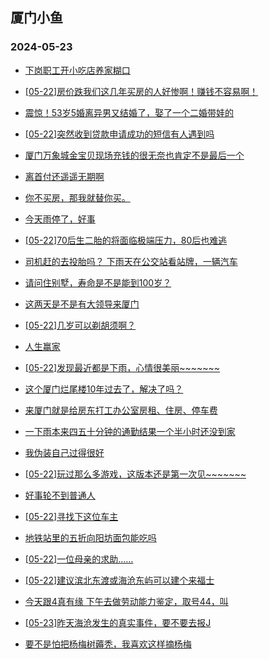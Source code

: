 ## 厦门小鱼 
### 2024-05-23

+ [下岗职工开小吃店养家糊口](http://bbs.xmfish.com/read-htm-tid-18194021.html)

+ [[05-22]房价跌我们这几年买房的人好惨啊！赚钱不容易啊！](http://bbs.xmfish.com/read-htm-tid-18194135.html)

+ [震惊！53岁5婚离异男又结婚了，娶了一个二婚带娃的](http://bbs.xmfish.com/read-htm-tid-18193943.html)

+ [[05-22]突然收到贷款申请成功的短信有人遇到吗](http://bbs.xmfish.com/read-htm-tid-18193955.html)

+ [厦门万象城金宝贝现场充钱的很无奈也肯定不是最后一个](http://bbs.xmfish.com/read-htm-tid-18193914.html)

+ [离首付还遥遥无期啊](http://bbs.xmfish.com/read-htm-tid-18194074.html)

+ [你不买房，那我就替你买。](http://bbs.xmfish.com/read-htm-tid-18194059.html)

+ [今天雨停了，好事](http://bbs.xmfish.com/read-htm-tid-18193920.html)

+ [[05-22]70后生二胎的将面临极端压力，80后也难逃](http://bbs.xmfish.com/read-htm-tid-18194070.html)

+ [司机赶的去投胎吗？
下雨天在公交站看站牌，一辆汽车](http://bbs.xmfish.com/read-htm-tid-18194157.html)

+ [请问住别墅，寿命是不是能到100岁？](http://bbs.xmfish.com/read-htm-tid-18194030.html)

+ [这两天是不是有大领导来厦门](http://bbs.xmfish.com/read-htm-tid-18194031.html)

+ [[05-22]几岁可以剃胡须啊？](http://bbs.xmfish.com/read-htm-tid-18194122.html)

+ [人生赢家](http://bbs.xmfish.com/read-htm-tid-18194087.html)

+ [[05-22]发现最近都是下雨，心情很美丽~~~~~~~](http://bbs.xmfish.com/read-htm-tid-18194046.html)

+ [这个厦门烂尾楼10年过去了，解决了吗？](http://bbs.xmfish.com/read-htm-tid-18194268.html)

+ [来厦门就是给房东打工办公室房租、住房、停车费](http://bbs.xmfish.com/read-htm-tid-18194243.html)

+ [一下雨本来四五十分钟的通勤结果一个半小时还没到家](http://bbs.xmfish.com/read-htm-tid-18194265.html)

+ [我伪装自己过得很好](http://bbs.xmfish.com/read-htm-tid-18194283.html)

+ [[05-22]玩过那么多游戏，这版本还是第一次见~~~~~~~](http://bbs.xmfish.com/read-htm-tid-18194148.html)

+ [好事轮不到普通人](http://bbs.xmfish.com/read-htm-tid-18194112.html)

+ [[05-22]寻找下这位车主](http://bbs.xmfish.com/read-htm-tid-18194296.html)

+ [地铁站里的五折向阳坊面包能吃吗](http://bbs.xmfish.com/read-htm-tid-18194384.html)

+ [[05-22]一位母亲的求助……](http://bbs.xmfish.com/read-htm-tid-18194392.html)

+ [[05-22]建议滨北东渡或海沧东屿可以建个来福士](http://bbs.xmfish.com/read-htm-tid-18194399.html)

+ [今天跟4真有缘
下午去做劳动能力鉴定，取号44，叫](http://bbs.xmfish.com/read-htm-tid-18194207.html)

+ [[05-23]昨天海沧发生的真实事件，要不要去报J](http://bbs.xmfish.com/read-htm-tid-18194537.html)

+ [要不是怕把杨梅树薅秃，我喜欢这样摘杨梅](http://bbs.xmfish.com/read-htm-tid-18194244.html)

